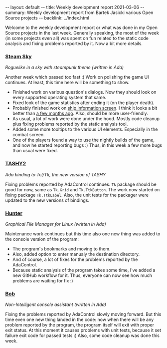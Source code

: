 -- layout: default
-- title: Weekly development report 2021-03-06
-- summary: Weekly development report from Bartek Jasicki various Open Source projects
-- backlink: ../index.html

Welcome to the weekly development report or what was done in my Open Source
projects in the last week. Generally speaking, the most of the week (in some
projects even all) was spent on fun related to the static code analysis and
fixing problems reported by it. Now a bit more details.

### [Steam Sky](https://www.laeran.pl/repositories/steamsky)

*Roguelike in a sky with steampunk theme (written in Ada)*

Another week which passed too fast :) Work on polishing the game UI continues.
At least, this time here will be something to show.

* Finished work on various question's dialogs. Now they should look on every
  supported operating system that same.
* Fixed look of the game statistics after ending it (on the player death).
* Probably finished work on [ship information screen](https://imgur.com/Mb2pX3Q).
  I think it looks a bit better than [a few months ago](https://imgur.com/9dh1dEe).
  Also, should be more user-friendly.
* As usual, a lot of work were done under the hood. Mostly code cleanup plus
  fixing problems reported by the static analysis tool.
* Added some more tooltips to the various UI elements. Especially in the combat
  screen.
* One of the players found a way to use the nightly builds of the game, and now
  he started reporting bugs :) Thus, in this week a few more bugs than usual
  were fixed.

### [TASHY2](https://www.laeran.pl/repositories/tashy2)

*Ada binding to Tcl/Tk, the new version of TASHY*

Fixing problems reported by AdaControl continues. `Tk` package should be good
for now, same as `Tk.Grid` and `Tk.TtkButton`. The work now started on fixing
package `Tk.TtkLabel`. Also, the unit tests for the packager were updated to
the new versions of bindings.

### [Hunter](https://www.laeran.pl/repositories/hunter)

*Graphical File Manager for Linux (written in Ada)*

Maintenance work continues but this time also one new thing was added to the
console version of the program:
* The program's bookmarks and moving to them.
* Also, added option to enter manualy the destination directory.
* And of course, a lot of fixes for the problems reported by the AdaControl.
* Because static analysis of the program takes some time, I've added a new
  GitHub workflow for it. Thus, everyone can now see how much problems are
  waiting for fix :)

### [Bob](https://www.laeran.pl/repositories/bob)

*Non-Intelligent console assistant (written in Ada)*

Fixing the problems reported by AdaControl slowly moving forward. But this time
even one new thing landed in the code: now when there will be any problem
reported by the program, the program itself will exit with proper exit status.
At this moment it causes problems with unit tests, because it set failure exit
code for passed tests :) Also, some code cleanup was done this week.

